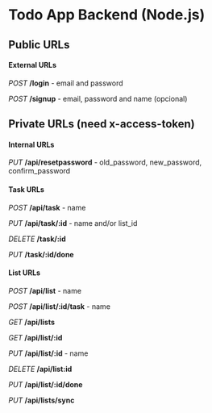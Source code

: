 # Todo App Backend (Node.js)

## Public URLs

#### External URLs

*POST* **/login** - email and password

*POST* **/signup** - email, password and name (opcional)

## Private URLs (need x-access-token)

#### Internal URLs

*PUT* **/api/resetpassword** - old_password, new_password, confirm_password

#### Task URLs

*POST* **/api/task** - name

*PUT* **/api/task/:id** - name and/or list_id

*DELETE* **/task/:id**

*PUT* **/task/:id/done**

#### List URLs

*POST* **/api/list** - name

*POST* **/api/list/:id/task** - name

*GET* **/api/lists**

*GET* **/api/list/:id**

*PUT* **/api/list/:id** - name

*DELETE* **/api/list:id**

*PUT* **/api/list/:id/done**

*PUT* **/api/lists/sync**
